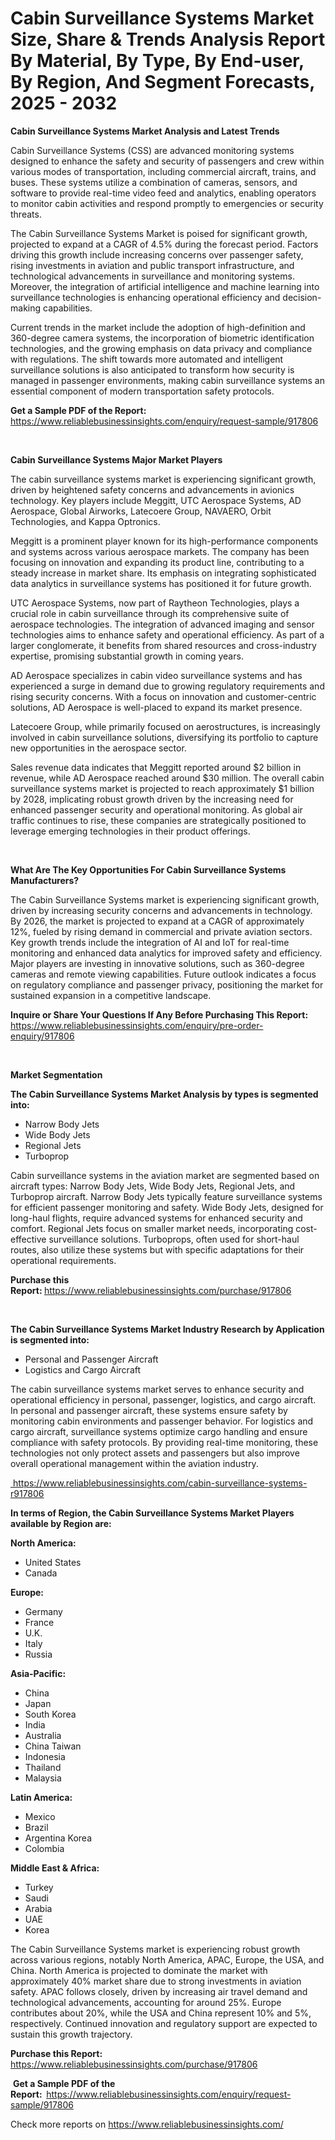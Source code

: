 <p><h1>Cabin Surveillance Systems Market Size, Share & Trends Analysis Report By Material, By Type, By End-user, By Region, And Segment Forecasts, 2025 - 2032</h1></p><p><strong>Cabin Surveillance Systems Market Analysis and Latest Trends</strong></p>
<p><p>Cabin Surveillance Systems (CSS) are advanced monitoring systems designed to enhance the safety and security of passengers and crew within various modes of transportation, including commercial aircraft, trains, and buses. These systems utilize a combination of cameras, sensors, and software to provide real-time video feed and analytics, enabling operators to monitor cabin activities and respond promptly to emergencies or security threats.</p><p>The Cabin Surveillance Systems Market is poised for significant growth, projected to expand at a CAGR of 4.5% during the forecast period. Factors driving this growth include increasing concerns over passenger safety, rising investments in aviation and public transport infrastructure, and technological advancements in surveillance and monitoring systems. Moreover, the integration of artificial intelligence and machine learning into surveillance technologies is enhancing operational efficiency and decision-making capabilities.</p><p>Current trends in the market include the adoption of high-definition and 360-degree camera systems, the incorporation of biometric identification technologies, and the growing emphasis on data privacy and compliance with regulations. The shift towards more automated and intelligent surveillance solutions is also anticipated to transform how security is managed in passenger environments, making cabin surveillance systems an essential component of modern transportation safety protocols.</p></p>
<p><strong>Get a Sample PDF of the Report:&nbsp;</strong> <a href="https://www.reliablebusinessinsights.com/enquiry/request-sample/917806?utm_campaign=2709&utm_medium=2&utm_source=Github&utm_content=ia&utm_term=07032025&utm_id=cabin-surveillance-systems">https://www.reliablebusinessinsights.com/enquiry/request-sample/917806</a></p>
<p>&nbsp;</p>
<p><strong>Cabin Surveillance Systems Major Market Players</strong></p>
<p><p>The cabin surveillance systems market is experiencing significant growth, driven by heightened safety concerns and advancements in avionics technology. Key players include Meggitt, UTC Aerospace Systems, AD Aerospace, Global Airworks, Latecoere Group, NAVAERO, Orbit Technologies, and Kappa Optronics.</p><p>Meggitt is a prominent player known for its high-performance components and systems across various aerospace markets. The company has been focusing on innovation and expanding its product line, contributing to a steady increase in market share. Its emphasis on integrating sophisticated data analytics in surveillance systems has positioned it for future growth.</p><p>UTC Aerospace Systems, now part of Raytheon Technologies, plays a crucial role in cabin surveillance through its comprehensive suite of aerospace technologies. The integration of advanced imaging and sensor technologies aims to enhance safety and operational efficiency. As part of a larger conglomerate, it benefits from shared resources and cross-industry expertise, promising substantial growth in coming years.</p><p>AD Aerospace specializes in cabin video surveillance systems and has experienced a surge in demand due to growing regulatory requirements and rising security concerns. With a focus on innovation and customer-centric solutions, AD Aerospace is well-placed to expand its market presence.</p><p>Latecoere Group, while primarily focused on aerostructures, is increasingly involved in cabin surveillance solutions, diversifying its portfolio to capture new opportunities in the aerospace sector. </p><p>Sales revenue data indicates that Meggitt reported around $2 billion in revenue, while AD Aerospace reached around $30 million. The overall cabin surveillance systems market is projected to reach approximately $1 billion by 2028, implicating robust growth driven by the increasing need for enhanced passenger security and operational monitoring. As global air traffic continues to rise, these companies are strategically positioned to leverage emerging technologies in their product offerings.</p></p>
<p>&nbsp;</p>
<p><strong>What Are The Key Opportunities For Cabin Surveillance Systems Manufacturers?</strong></p>
<p><p>The Cabin Surveillance Systems market is experiencing significant growth, driven by increasing security concerns and advancements in technology. By 2026, the market is projected to expand at a CAGR of approximately 12%, fueled by rising demand in commercial and private aviation sectors. Key growth trends include the integration of AI and IoT for real-time monitoring and enhanced data analytics for improved safety and efficiency. Major players are investing in innovative solutions, such as 360-degree cameras and remote viewing capabilities. Future outlook indicates a focus on regulatory compliance and passenger privacy, positioning the market for sustained expansion in a competitive landscape.</p></p>
<p><strong>Inquire or Share Your Questions If Any Before Purchasing This Report:</strong> <a href="https://www.reliablebusinessinsights.com/enquiry/pre-order-enquiry/917806?utm_campaign=2709&utm_medium=2&utm_source=Github&utm_content=ia&utm_term=07032025&utm_id=cabin-surveillance-systems">https://www.reliablebusinessinsights.com/enquiry/pre-order-enquiry/917806</a></p>
<p>&nbsp;</p>
<p><strong>Market Segmentation</strong></p>
<p><strong>The Cabin Surveillance Systems Market Analysis by types is segmented into:</strong></p>
<p><ul><li>Narrow Body Jets</li><li>Wide Body Jets</li><li>Regional Jets</li><li>Turboprop</li></ul></p>
<p><p>Cabin surveillance systems in the aviation market are segmented based on aircraft types: Narrow Body Jets, Wide Body Jets, Regional Jets, and Turboprop aircraft. Narrow Body Jets typically feature surveillance systems for efficient passenger monitoring and safety. Wide Body Jets, designed for long-haul flights, require advanced systems for enhanced security and comfort. Regional Jets focus on smaller market needs, incorporating cost-effective surveillance solutions. Turboprops, often used for short-haul routes, also utilize these systems but with specific adaptations for their operational requirements.</p></p>
<p><strong>Purchase this Report:&nbsp;</strong><a href="https://www.reliablebusinessinsights.com/purchase/917806?utm_campaign=2709&utm_medium=2&utm_source=Github&utm_content=ia&utm_term=07032025&utm_id=cabin-surveillance-systems">https://www.reliablebusinessinsights.com/purchase/917806</a></p>
<p>&nbsp;</p>
<p><strong>The Cabin Surveillance Systems Market Industry Research by Application is segmented into:</strong></p>
<p><ul><li>Personal and Passenger Aircraft</li><li>Logistics and Cargo Aircraft</li></ul></p>
<p><p>The cabin surveillance systems market serves to enhance security and operational efficiency in personal, passenger, logistics, and cargo aircraft. In personal and passenger aircraft, these systems ensure safety by monitoring cabin environments and passenger behavior. For logistics and cargo aircraft, surveillance systems optimize cargo handling and ensure compliance with safety protocols. By providing real-time monitoring, these technologies not only protect assets and passengers but also improve overall operational management within the aviation industry.</p></p>
<p><a href="https://www.reliablebusinessinsights.com/cabin-surveillance-systems-r917806?utm_campaign=2709&utm_medium=2&utm_source=Github&utm_content=ia&utm_term=07032025&utm_id=cabin-surveillance-systems">&nbsp;https://www.reliablebusinessinsights.com/cabin-surveillance-systems-r917806</a></p>
<p><strong>In terms of Region, the Cabin Surveillance Systems Market Players available by Region are:</strong></p>
<p>
    <p> <strong> North America: </strong>
        <ul>
            <li>United States</li>
            <li>Canada</li>
        </ul>
        </p> 
    <p> <strong> Europe: </strong>
        <ul>
            <li>Germany</li>
            <li>France</li>
            <li>U.K.</li>
            <li>Italy</li>
            <li>Russia</li>
        </ul>
        </p> 
    <p> <strong> Asia-Pacific: </strong>
        <ul>
            <li>China</li>
            <li>Japan</li>
            <li>South Korea</li>
            <li>India</li>
            <li>Australia</li>
            <li>China Taiwan</li>
            <li>Indonesia</li>
            <li>Thailand</li>
            <li>Malaysia</li>
        </ul>
        </p> 
    <p> <strong> Latin America: </strong>
        <ul>
            <li>Mexico</li>
            <li>Brazil</li>
            <li>Argentina Korea</li>
            <li>Colombia</li>
        </ul>
        </p> 
    <p> <strong> Middle East & Africa: </strong>
        <ul>
            <li>Turkey</li>
            <li>Saudi</li>
            <li>Arabia</li>
            <li>UAE</li>
            <li>Korea</li>
        </ul>
    </p>
    </p>
<p><p>The Cabin Surveillance Systems market is experiencing robust growth across various regions, notably North America, APAC, Europe, the USA, and China. North America is projected to dominate the market with approximately 40% market share due to strong investments in aviation safety. APAC follows closely, driven by increasing air travel demand and technological advancements, accounting for around 25%. Europe contributes about 20%, while the USA and China represent 10% and 5%, respectively. Continued innovation and regulatory support are expected to sustain this growth trajectory.</p></p>
<p><strong>Purchase this Report: </strong><a href="https://www.reliablebusinessinsights.com/purchase/917806?utm_campaign=2709&utm_medium=2&utm_source=Github&utm_content=ia&utm_term=07032025&utm_id=cabin-surveillance-systems">https://www.reliablebusinessinsights.com/purchase/917806</a></p>
<p>&nbsp;<strong>Get a Sample PDF of the Report:&nbsp;&nbsp;</strong><a href="https://www.reliablebusinessinsights.com/enquiry/request-sample/917806?utm_campaign=2709&utm_medium=2&utm_source=Github&utm_content=ia&utm_term=07032025&utm_id=cabin-surveillance-systems">https://www.reliablebusinessinsights.com/enquiry/request-sample/917806</a></p>
<p><strong></strong></p>
<p>Check more reports on <a href="https://www.reliablebusinessinsights.com/?utm_campaign=2709&utm_medium=2&utm_source=Github&utm_content=ia&utm_term=07032025&utm_id=cabin-surveillance-systems">https://www.reliablebusinessinsights.com/</a></p>